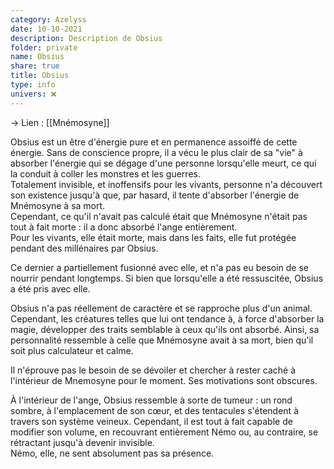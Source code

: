 ```yaml
---
category: Azelyss
date: 10-10-2021
description: Description de Obsius
folder: private
name: Obsius
share: true
title: Obsius
type: info
univers: ❌
---
```


→ Lien : [[Mnémosyne]]  
    
Obsius est un être d'énergie pure et en permanence assoiffé de cette énergie. Sans de conscience propre, il a vécu le plus clair de sa "vie" à absorber l'énergie qui se dégage d'une personne lorsqu'elle meurt, ce qui la conduit à coller les monstres et les guerres.  
Totalement invisible, et inoffensifs pour les vivants, personne n'a découvert son existence jusqu'à que, par hasard, il tente d'absorber l'énergie de Mnémosyne à sa mort.   
Cependant, ce qu'il n'avait pas calculé était que Mnémosyne n'était pas tout à fait morte : il a donc absorbé l'ange entièrement.   
Pour les vivants, elle était morte, mais dans les faits, elle fut protégée pendant des millénaires par Obsius.  
  
Ce dernier a partiellement fusionné avec elle, et n'a pas eu besoin de se nourrir pendant longtemps. Si bien que lorsqu'elle a été ressuscitée, Obsius a été pris avec elle.  
  
Obsius n'a pas réellement de caractère et se rapproche plus d'un animal. Cependant, les créatures telles que lui ont tendance à, à force d'absorber la magie, développer des traits semblable à ceux qu'ils ont absorbé. Ainsi, sa personnalité ressemble à celle que Mnémosyne avait à sa mort, bien qu'il soit plus calculateur et calme.  
  
Il n'éprouve pas le besoin de se dévoiler et chercher à rester caché à l'intérieur de Mnemosyne pour le moment. Ses motivations sont obscures.  
  
À l'intérieur de l'ange, Obsius ressemble à sorte de tumeur : un rond sombre, à l'emplacement de son cœur, et des tentacules s'étendent à travers son système veineux. Cependant, il est tout à fait capable de modifier son volume, en recouvrant entièrement Némo ou, au contraire, se rétractant jusqu'à devenir invisible.  
Némo, elle, ne sent absolument pas sa présence.